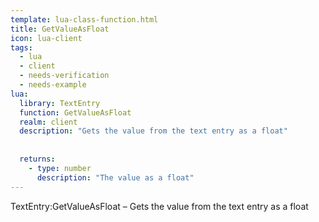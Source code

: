 ```yaml
---
template: lua-class-function.html
title: GetValueAsFloat
icon: lua-client
tags:
  - lua
  - client
  - needs-verification
  - needs-example
lua:
  library: TextEntry
  function: GetValueAsFloat
  realm: client
  description: "Gets the value from the text entry as a float"
  
  
  returns:
    - type: number
      description: "The value as a float"
---
```


<div class="lua__search__keywords">
TextEntry:GetValueAsFloat &#x2013; Gets the value from the text entry as a float
</div>
